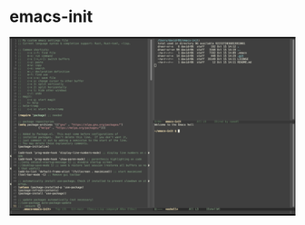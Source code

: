 # emacs-init
![screenshot1](https://raw.githubusercontent.com/DavidR86/emacs-init/main/screenshots/screenshot1.png)
